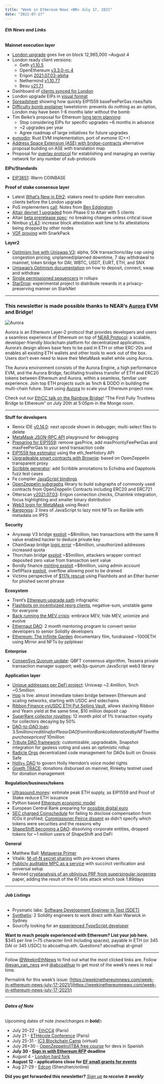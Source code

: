 ```yaml
---
title: "Week in Ethereum News <BR> July 17, 2021"
date: "2021-07-17"
---
```


###### **Eth News and Links**

**Mainnet execution layer**

- [London upgrade](https://blog.ethereum.org/2021/07/15/london-mainnet-announcement/) goes live on block 12,965,000 ~August 4
- London ready client versions:
    - Geth [v1.10.5](https://github.com/ethereum/go-ethereum/releases/tag/v1.10.5)
    - OpenEthereum [v3.3.0-rc.4](https://github.com/openethereum/openethereum/releases/tag/v3.3.0-rc.4)
    - Erigon [2021.07.03-alpha](https://github.com/ledgerwatch/erigon/releases/tag/v2021.07.03)
    - Nethermind [v1.10.77](https://github.com/NethermindEth/nethermind/releases/tag/1.10.77)
    - Besu [v21.7.1](https://github.com/hyperledger/besu/releases/tag/21.7.1)
- Dashboard of [clients synced for London](https://ethernodes.org/london)
- London upgrade EIPs in [visual format](https://analyticali.substack.com/p/ethereum-london-hark-fork)
- [Spreadsheet](https://docs.google.com/spreadsheets/d/1Ld4JSyaz-gvTx-4xIaxe4qU2wlaG1XAQfMiKl9CKCY0/edit#gid=0) showing how quickly EIP1559 baseFeePerGas rises/falls
- [Difficulty bomb explainer](https://twitter.com/nethermindeth/status/1414622903274905600) tweetstorm: prevents do nothing as an option, London may have been 1-6 months later without the bomb
- Tim Beiko’s proposal for Ethereum [long term planning](https://ethereum-magicians.org/t/ethereum-roadmapping-improvements/6653):
    - Stop considering EIPs for specific upgrades ~6 months in advance
    - ~2 upgrades per year
    - Agree roadmap of large initiatives for future upgrades
- [evmodin](https://github.com/vorot93/evmodin): Rust EVM implementation, port of evmone (C++)
- [Address Space Extension (ASE) with bridge-contracts](https://notes.ethereum.org/@axic/B1BUs526u) alternative proposal building on ASE with translation map
- Proposal for [overlay protocol](https://notes.ethereum.org/tPzmxQD_S3S3uvtpUSA0-g) for establishing and managing an overlay network for any number of sub-protocols

**EIPs/Standards**

- [EIP3651](https://eips.ethereum.org/EIPS/eip-3651): Warm COINBASE

**Proof of stake consensus layer**

- Latest [What’s New in Eth2](https://hackmd.io/@benjaminion/eth2_news/https%3A%2F%2Fhackmd.io%2F%40benjaminion%2Fwnie2_210716): stakers need to update their execution clients before the London upgrade 
- PoS implementers [call](https://www.youtube.com/watch?v=-Bzq4s8Lr5E&t=338s). Notes from [Ben Edgington](https://hackmd.io/@benjaminion/SJT4An66O)
- [Altair devnet 1 upgraded](https://twitter.com/protolambda/status/1415665659665522697) from Phase 0 to Altair with 5 clients
- Altair [beta prerelease spec](https://github.com/ethereum/eth2.0-specs/releases/tag/v1.1.0-beta.1): no breaking changes unless critical issue
- Nimbus [v1.4.1](https://github.com/status-im/nimbus-eth2/releases/tag/v1.4.1): increase block attestation wait time to fix attestations being dropped by other nodes
- [VDF proving](https://ethresear.ch/t/vdf-proving-with-snarkpack/10096) with SnarkPack

**Layer2**

- [Optimism live with Uniswap V3](https://optimismpbc.medium.com/announcing-uniswap-v3-on-optimism-6fb033398a11): alpha, 50k transactions/day cap using congestion pricing, unplanned/planned downtime, 7 day withdrawal to mainnet, token bridge for DAI, WBTC, USDT, EURT, ETH, and SNX
- [Uniswap’s Optimism documentation](https://help.uniswap.org/en/collections/3033942-layer-2) on how to deposit, connect, swap and withdraw
- [Single permissioned sequencers](https://twitter.com/krzKaczor/status/1415326134552641536) in rollups
- [StarDrop](https://kobi.one/2021/07/14/stardrop.html): experimental project to distribute rewards in a privacy-preserving manner on StarkNet

* * *

### **This newsletter is made possible thanks to NEAR’s [Aurora](https://aurora.dev/) EVM and Bridge!**

![Aurora](https://weekinethereumnews.com/wp-content/uploads/2021/05/aurora-1024x341.jpeg)

Aurora is an Ethereum Layer-2 protocol that provides developers and users a seamless experience of Ethereum on top of [NEAR Protocol](https://near.org/): a scalable, developer-friendly blockchain platform for decentralized applications. Aurora’s design allows base fees to be paid in ETH or other ERC-20s and enables all existing ETH wallets and other tools to work out of the box. Users don’t even need to leave their MetaMask wallet while using Aurora. 

The Aurora environment consists of the Aurora Engine, a high performance EVM, and the Aurora Bridge, facilitating trustless transfer of ETH and ERC20 tokens between Ethereum and Aurora, within a seamless, familiar user experience. Join top ETH projects such as 1inch & DODO in building the multi-chain future. Start using [Aurora](https://aurora.dev/about) to scale your Ethereum project now. 

Check out our [EthCC talk on the Rainbow Bridge](https://ethcc.io/agenda)! “The First Fully Trustless Bridge to Ethereum” on July 20th at 5:05pm in the Monge room.

* * *

**Stuff for developers**

- Remix IDE [v0.14.0](https://medium.com/remix-ide/remix-ide-v0-14-0-is-released-3f6bdde42740): next opcode shown in debugger, multi-select files to delete
- [MetaMask JSON-RPC API](https://metamask.github.io/api-playground/api-documentation) playground for debugging
- [Preparing for EIP1559](https://blog.alchemy.com/blog/eip-1559): remove gasPrice, add maxPriorityFeePerGas and maxFeePerGas to your send transaction code
- [EIP1559 fee estimator](https://github.com/zsfelfoldi/ethereum-docs/blob/master/eip1559/feeHistory_example.js) using the eth\_feeHistory API
- [Upgradeable smart contracts with Brownie](https://github.com/brownie-mix/upgrades-mix): based on OpenZeppelin transparent proxy
- [Scribble generator](https://consensys.net/diligence/blog/2021/07/introducing-scribble-generator/): add Scribble annotations to Echidna and Dapptools fuzz test cases
- Fe compiler [JavaScript bindings](https://github.com/mjobuda/vscode-fe/tree/tokenprovider/fejs)
- [OpenZeppelin subgraphs](https://blog.openzeppelin.com/subgraphs-announcement/) library to build subgraphs of commonly used contracts from OpenZeppelin Contracts including ERC20 and ERC721
- Otterscan [v2021.07.03](https://twitter.com/wmitsuda/status/1415772224255053825): Erigon connection checks, Chainlink integration, focus highlighting and smaller binary distribution
- [Web3 login for MetaMask](https://dev.to/jacobedawson/build-a-web3-dapp-in-react-login-with-metamask-4chp) using React
- [Rarepress](https://rarepress.org/): 2 lines of JavaScript to lazy mint NFTs on Rarible with metadata on IPFS

**Security**

- Anyswap V3 bridge [exploit](https://www.rekt.news/anyswap-rekt/) ~$8million, two transactions with the same R value enabled hacker to deduce private key
- ChainSwap bridge [logic error](https://chain-swap.medium.com/chainswap-exploit-11-july-2021-post-mortem-6e4e346e5a32) ~$4million, unauthorized addresses increased quota
- Thorchain bridge [exploit](https://twitter.com/mudit__gupta/status/1415894999049261056) ~$5million, attackers wrapper contract deposited zero value from transaction sent value
- Bondly finance [minting exploit](https://www.rekt.news/bondly-rekt/) ~$6million, using admin account
- DefiPlaza [exploit](https://twitter.com/mudit__gupta/status/1414838405569994754), overflow allowing pool to be drained
- Victims perspective of [$117k rescue](https://www.reddit.com/r/CryptoCurrency/comments/oip4mi/if_you_want_to_join_me_in_watching_metamask/) using Flashbots and an Ether burner for phished secret phrase

**Ecosystem**

- Trent’s [Ethereum upgrade path](https://twitter.com/trent_vanepps/status/1415741658067517441) infographic
- [Flashbots on incentivized reorg clients](https://medium.com/flashbots/flashbots-on-reorgs-914e397b78d8), negative-sum, unstable game for everyone
- [Back running the MEV crisis](https://medium.com/dragonfly-research/we-live-in-a-mempool-backrunning-the-mev-crisis-a4ea0b493b05): embrace MEV, hide MEV, unionize and evolve
- [Ethernaut DAO](https://ethernautdao.medium.com/introducing-the-ethernautdao-21bfca20ee80): 2 month mentoring program to convert senior developers to senior Solidity developers
- [Ethereum: The Infinite Garden](https://ethereumfilm.mirror.xyz/3SV8gLXHIW8Ot45h3RL7aOgDINxN2hjLfFVOvyatB2A) documentary film, fundraised ~1000ETH using Mirror and NFTs by pplpleasr

**Enterprise**

- [ConsenSys Quorum update](https://consensys.net/blog/quorum/consensys-quorum-21-7-0-product-update-london-hard-fork-qbft-and-more/): QBFT consensus algorithm, Tessera private transaction manager support; web3js-quorum JavaScript web3 library

**Application layer**

- [Unique addresses per DeFi project](https://duneanalytics.com/k06a/DeFi-Project-Users): Uniswap ~2.4million, 1inch ~0.5million
- [Hop](https://medium.com/hop-protocol/hop-is-live-2dbd4721b1bc) is live: almost immediate token bridge between Ethereum and scaling networks, starting with USDC and sidechains
- [Ribbon Finance yvUSDC ETH Put Selling Vault](https://ribbonfinance.medium.com/stacking-ribbon-x-yearn-yield-b585e6bc2d70), allows stacking Ribbon and Yearn yield at the same time, $10 million deposit cap 
- [SuperRare collector royalties](https://medium.com/superrare/the-art-royalty-revolution-6c0d13a6912a): 12 month pilot of 1% transaction royalty for collectors decaying by 50%
- [DAO-to-DAO loan](https://medium.com/cream-finance/c-r-e-a-m-finance-facilitates-first-dao-to-dao-loan-with-iron-bank-and-pleasrdao-ed001f3b391): $3.5million credit line for PleasrDAO from Iron Bank collateralized by NFTs with a purchase price of ~$10million
- [Tribute DAO framework](https://medium.com/@OpenLawOfficial/introducing-the-tribute-dao-framework-3f2f0ed50d62): customizable, upgradeable, Snapshot integration for gasless voting and uses an optimistic rollup
- [Radicle Orgs](https://radicle.xyz/blog/radicle-orgs.html) decentralized code management for DAOs built on Gnosis Safe
- [Holly+ DAO](https://holly.mirror.xyz/54ds2IiOnvthjGFkokFCoaI4EabytH9xjAYy1irHy94) to govern Holly Herndon’s voice model rights
- [Giveth TRACE](https://medium.com/giveth/giveth-trace-is-live-e91b0be1e1f6): donations disbursed on mainnet, Rinkeby testnet used for donation management

**Regulation/business/tokens**

- [Ultrasound.money](https://ultrasound.money/): estimate peak ETH supply, as EIP1559 and Proof of Stake reduce ETH issuance
- Python based [Ethereum economic model](https://twitter.com/CADLabs_org/status/1415986905485910023)
- European Central Bank preparing for [possible digital euro](https://www.ecb.europa.eu/press/blog/date/2021/html/ecb.blog210714~6bfc156386.en.html)
- [SEC charged Coinschedule](https://www.sec.gov/news/press-release/2021-125) for failing to disclose compensation from ICOs it profiled, [Commissioner Peirce dissent](https://www.sec.gov/news/public-statement/peirce-roisman-coinschedule) as didn’t specify which tokens were securities and the reasons why
- [ShapeShift becoming a DAO](https://erikvoorhees.medium.com/shapeshift-is-decentralizing-639bb4c82fc8): dissolving corporate entities, dropped tokens for ~1 million users of ShapeShift and DeFi

**General**

- Matthew Ball: [Metaverse Primer](https://www.matthewball.vc/the-metaverse-primer)
- Vitalik: [M-of-N secret sharing](https://ethresear.ch/t/m-of-n-secret-sharing-with-pre-known-shares/10074) with pre-known shares
- [Publicly auditable MPC as a service](https://arxiv.org/abs/2107.04248) with succinct verification and universal setup
- Revised [cryptanalysis of an oblivious PRF from supersingular isogenies](https://eprint.iacr.org/2021/706) paper, adding the result of the 67 bits attack which took 1.89days

* * *

###### **Job Listings**

- Prysmatic labs: [Software Development Engineer in Test (SDET)](https://prysmaticlabs.com/careers/sdet)
- [Synthetix](https://twitter.com/kaiynne/status/1415573456146501634): 2 Solidity engineers to work direct with Kain Warwick in Sydney
- Sourcify looking for an [experienced TypeScript developer](https://ethereum.bamboohr.com/jobs/view.php?id=38)

**Want to reach people experienced with Ethereum? List your job here.** $345 per line (~75 character limit including spaces), payable in ETH (or 345 DAI or 345 USDC) to abcoathup.eth. Questions? abcoathup at-gmail

* * *

Follow [@WeekinEthNews](https://twitter.com/WeekInEthNews) to find out what the most clicked links are. Follow [@evan\_van\_ness](https://twitter.com/evan_van_ness) and [@abcoathup](https://twitter.com/abcoathup) to get most of the week’s news in real time.

Permalink for this week’s issue: [https://weekinethereumnews.com/week-in-ethereum-news-july-17-2021/](https://weekinethereumnews.com/week-in-ethereum-news-july-17-2021/)

* * *

###### **Dates of Note**

Upcoming dates of note _(new/changes in **bold**)_**:**

- July 20-22 - [EthCC4](https://ethcc.io/) (Paris)
- July 21 - [ETHécole Conference](https://medium.com/ethereum-magicians/ethecol%C3%A9-conference-all-you-need-to-know-7867dec7eaf6) (Paris)
- July 25-31 - [IC3 Blockchain Camp](https://www.initc3.org/events/2021-07-25-ic3-blockchain-summer-camp) (virtual)
- July 26+30 - [OpenZeppelin/ITBA free course](https://twitter.com/marquitos_eth/status/1411868494115786752) for devs in Spanish
- **July 30 - [Sign in with Ethereum RFP](https://notes.ethereum.org/@djrtwo/sign-in-with-ethereum-RFP) deadline**
- August 4 - [London hard fork](https://docs.google.com/spreadsheets/d/1Y3yyTqeqRO1O2UFVkNkHK_V5oRulZd6y-JJbSnKYrb4)
- **August 12 - applications close for [EF small grants for events](https://esp.ethereum.foundation/en/devcon-grants/)**
- Aug 27-29 - [Edcon](https://www.edcon.io/) (Shenzhen/online)

**Did you get forwarded this newsletter?** _[Sign up](https://weekinethereum.substack.com/subscribe#about) **to receive it weekly**_
